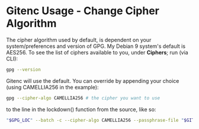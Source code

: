 # Gitenc Usage - Change Cipher Algorithm

The cipher algorithm used by default, is dependent on your system/preferences and version of GPG.  My Debian 9 system's default is AES256.  To see the list of ciphers available to you, under **Ciphers**; run (via CLI):
```bash
gpg --version
```
Gitenc will use the default.  You can override by appending your choice (using CAMELLIA256 in the example):
```bash
gpg --cipher-algo CAMELLIA256 # the cipher you want to use
```
to the line in the lockdown() function from the source, like so:
```bash
"$GPG_LOC" --batch -c --cipher-algo CAMELLIA256 --passphrase-file "$GITENC_CONF" "$1"
```
